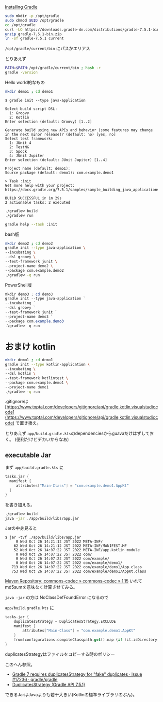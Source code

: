 
[Installing Gradle](https://docs.gradle.org/current/userguide/installation.html#installing_manually)

```bash
sudo mkdir -p /opt/gradle
sudo chmod $UID /opt/gradle
cd /opt/gradle
curl -LO https://downloads.gradle-dn.com/distributions/gradle-7.5.1-bin.zip
unzip gradle-7.5.1-bin.zip
ln -sf gradle-7.5.1 current
```
`/opt/gradle/current/bin` にパスかエリアス

とりあえず
```bash
PATH=$PATH:/opt/gradle/current/bin ; hash -r
gradle -version
```


Hello world的なもの
```bash
mkdir demo1 ; cd demo1
```

```
$ gradle init --type java-application

Select build script DSL:
  1: Groovy
  2: Kotlin
Enter selection (default: Groovy) [1..2]

Generate build using new APIs and behavior (some features may change in the next minor release)? (default: no) [yes, no]
Select test framework:
  1: JUnit 4
  2: TestNG
  3: Spock
  4: JUnit Jupiter
Enter selection (default: JUnit Jupiter) [1..4]

Project name (default: demo1):
Source package (default: demo1): com.example.demo1

> Task :init
Get more help with your project: https://docs.gradle.org/7.5.1/samples/sample_building_java_applications.html

BUILD SUCCESSFUL in 1m 29s
2 actionable tasks: 2 executed
```

```bash
./gradlew build
./gradlew run
```

```bash
gradle help --task :init
```

bash版
```bash
mkdir demo2 ; cd demo2
gradle init --type java-application \
--incubating \
--dsl groovy \
--test-framework junit \
--project-name demo2 \
--package com.example.demo2
./gradlew -q run
```

PowerShell版
```powershell
mkdir demo3 ; cd demo3
gradle init --type java-application `
--incubating `
--dsl groovy `
--test-framework junit `
--project-name demo3 `
--package com.example.demo3
.\gradlew -q run
```


# おまけ kotlin

```bash
mkdir demo1 ; cd demo1
gradle init --type kotlin-application \
--incubating \
--dsl kotlin \
--test-framework kotlintest \
--package com.example.demo1 \
--project-name demo1 
./gradlew -q run
```

.gitignoreは
[https://www.toptal.com/developers/gitignore/api/gradle,kotlin,visualstudiocode](https://www.toptal.com/developers/gitignore/api/gradle,kotlin,visualstudiocode)
で置き換え。

とりあえず
`app/build.gradle.kts`のdependenciesからguavaだけはずしておく。
(便利だけどデカいからなあ)

## executable Jar

まず `app/build.gradle.kts` に
```kotlin
tasks.jar {
  manifest {
     attributes["Main-Class"] = "com.example.demo1.AppKt"
  }
}
```
を書き加える。

```bash
./gradlew build
java -jar ./app/build/libs/app.jar
```

Jarの中身見ると
```
$ jar -tvf ./app/build/libs/app.jar
     0 Wed Oct 26 14:21:12 JST 2022 META-INF/
    62 Wed Oct 26 14:21:12 JST 2022 META-INF/MANIFEST.MF
    52 Wed Oct 26 14:07:22 JST 2022 META-INF/app.kotlin_module
     0 Wed Oct 26 14:07:22 JST 2022 com/
     0 Wed Oct 26 14:07:22 JST 2022 com/example/
     0 Wed Oct 26 14:07:22 JST 2022 com/example/demo1/
   713 Wed Oct 26 14:07:22 JST 2022 com/example/demo1/App.class
   753 Wed Oct 26 14:07:22 JST 2022 com/example/demo1/AppKt.class
```

[Maven Repository: commons-codec » commons-codec » 1.15](https://mvnrepository.com/artifact/commons-codec/commons-codec/1.15)
いれてmd5sumを意味なく計算させてみる。

`java -jar` の方は NoClassDefFoundError になるので

`app/build.gradle.kts` に
```kotlin
tasks.jar {
    duplicatesStrategy = DuplicatesStrategy.EXCLUDE
    manifest {
        attributes["Main-Class"] = "com.example.demo1.AppKt"
    }
    from(configurations.compileClasspath.get().map {if (it.isDirectory()) it else zipTree(it)})
}
```

duplicatesStrategyはファイルをコピーする時のポリシー

このへん参照。
- [Gradle 7 requires duplicatesStrategy for "fake" duplicates · Issue #17236 · gradle/gradle](https://github.com/gradle/gradle/issues/17236)
- [DuplicatesStrategy (Gradle API 7.5.1)](https://docs.gradle.org/current/javadoc/org/gradle/api/file/DuplicatesStrategy.html)

できるJarはJavaよりも若干大きい(Kotlinの標準ライブラリのぶん)。
